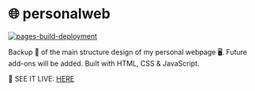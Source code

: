 # 🌐 personalweb

[![pages-build-deployment](https://github.com/edujbarrios/personalweb/actions/workflows/pages/pages-build-deployment/badge.svg)](https://github.com/edujbarrios/personalweb/actions/workflows/pages/pages-build-deployment)

Backup 🔄 of the main structure design of my personal webpage 🖥️. Future add-ons will be added. Built with HTML, CSS & JavaScript.

🔗 SEE IT LIVE: [HERE](https://edujbarrios.github.io/eyemadmusicwebsite/)

